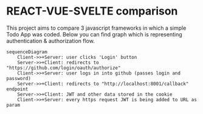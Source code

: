 # REACT-VUE-SVELTE comparison

This project aims to compare 3 javascript frameworks in which a simple Todo App was coded.
Below you can find graph which is representing authentication & authorization flow. 

```mermaid
sequenceDiagram
    Client->>+Server: user clicks 'Login' button 
    Server->>+Client: redirects to "https://github.com/login/oauth/authorize"
    Client->>+Server: user logs in into github (passes login and password)
    Server->>+Client: redirects to "http://localhost:8001/callback" endpoint
    Server->>+Client: JWT and other data stored in the cookie
    Client->>+Server: every https request JWT is being added to URL as param
```